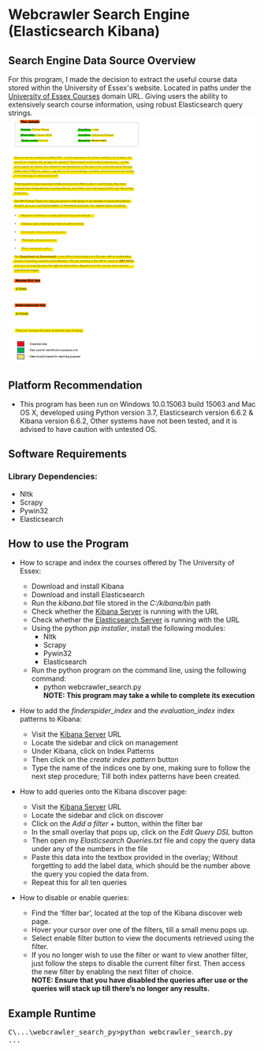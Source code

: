 # Webcrawler Search Engine (Elasticsearch Kibana)

## Search Engine Data Source Overview
For this program, I made the decision to extract the useful course data stored within the University of Essex's website. Located in paths under the [University of Essex Courses](https://www.essex.ac.uk/courses/) domain URL. Giving users the ability to extensively search course information, using robust Elasticsearch query strings.  
![data_overview](/Images/data_overview.png)

## Platform Recommendation
* This program has been run on Windows 10.0.15063 build 15063 and Mac OS X, developed using Python version 3.7, Elasticsearch version 6.6.2 & Kibana version 6.6.2, Other systems have not been tested, and it is advised to have caution with untested OS.

## Software Requirements
### Library Dependencies:
* Nltk 
* Scrapy
* Pywin32
* Elasticsearch

## How to use the Program
* How to scrape and index the courses offered by The University of Essex: 
  * Download and install Kibana 
  * Download and install Elasticsearch  
  * Run the *kibana.bat* file stored in the *C:/kibana/bin* path 
  * Check whether the [Kibana Server](http://localhost:5601) is running with the URL
  * Check whether the [Elasticsearch Server](http://localhost:9200) is running with the URL 
  * Using the python *pip installer*, install the following modules: 
    * Nltk 
    * Scrapy 
    * Pywin32 
    * Elasticsearch 
  * Run the python program on the command line, using the following command: 
    * python webcrawler_search.py  
    **NOTE: This program may take a while to complete its execution**

* How to add the *finderspider_index* and the *evaluation_index* index patterns to Kibana: 
  * Visit the [Kibana Server](http://localhost:5601) URL
  * Locate the sidebar and click on management  
  * Under Kibana, click on Index Patterns  
  * Then click on the *create index pattern* button  
  * Type the name of the indices one by one, making sure to follow the next step procedure; Till both index patterns have been created. 
  
* How to add queries onto the Kibana discover page:  
  * Visit the [Kibana Server](http://localhost:5601) URL
  * Locate the sidebar and click on discover 
  * Click on the *Add a filter +* button, within the filter bar 
  * In the small overlay that pops up, click on the *Edit Query DSL* button 
  * Then open my *Elasticsearch Queries.txt* file and copy the query data under any of the numbers in the file  
  * Paste this data into the textbox provided in the overlay; Without forgetting to add the label data, which should be the number above the query you copied the data from.  
  * Repeat this for all ten queries

* How to disable or enable queries:  
  * Find the ‘filter bar’, located at the top of the Kibana discover web page. 
  * Hover your cursor over one of the filters, till a small menu pops up. 
  * Select enable filter button to view the documents retrieved using the filter. 
  * If you no longer wish to use the filter or want to view another filter, just follow the steps to disable the current filter first. Then access the new filter by enabling the next filter of choice.  
  **NOTE: Ensure that you have disabled the queries after use or the queries will stack up till there’s no longer any results.**

## Example Runtime
<pre>
C\...\webcrawler_search_py>python webcrawler_search.py
...
</pre>
